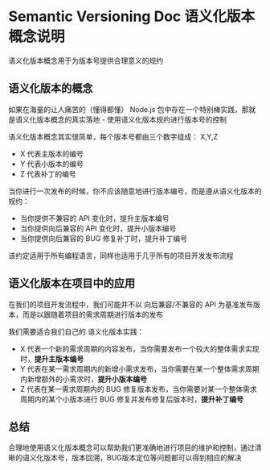 # Semantic Versioning Doc 语义化版本概念说明

语义化版本概念用于为版本号提供合理意义的规约

## 语义化版本的概念

如果在海量的让人痛苦的（懂得都懂） Node.js 包中存在一个特别棒实践，那就是语义化版本概念的真实落地 - 使用语义化版本规约进行版本号的控制

语义化版本概念其实很简单，每个版本号都由三个数字组成： X,Y,Z

- X 代表主版本的编号
- Y 代表小版本的编号
- Z 代表补丁的编号

当你进行一次发布的时候，你不应该随意地进行版本编号，而是遵从语义化版本的规约：

- 当你提供不兼容的 API 变化时，提升主版本编号
- 当你提供向后兼容的 API 变化时，提升小版本编号
- 当你提供向后兼容的 BUG 修复补丁时，提升补丁编号

该约定适用于所有编程语言，同样也适用于几乎所有的项目开发发布流程

## 语义化版本在项目中的应用

在我们的项目开发流程中，我们可能并不以 向后兼容/不兼容的 API 为基准发布版本，而是以跟随着项目的需求周期进行版本的发布

我们需要适合我们自己的 语义化版本实践：

- X 代表一个新的需求周期的内容发布，当你需要发布一个较大的整体需求实现时，**提升主版本编号**
- Y 代表在某一需求周期内的新增小需求发布，当你需要在某一个整体需求周期内新增额外的小需求时，**提升小版本编号**
- Z 代表在某一需求周期内的 BUG 修复版本发布，当你需要对某一个整体需求周期内的某个小版本进行 BUG 修复并发布修复后版本时，**提升补丁编号**

## 总结

合理地使用语义化版本概念可以帮助我们更准确地进行项目的维护和控制，通过清晰的语义化版本号，版本回溯，BUG版本定位等问题都可以得到相应的解决
